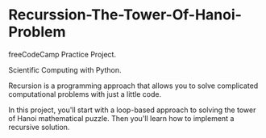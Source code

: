 # Recurssion-The-Tower-Of-Hanoi-Problem

freeCodeCamp Practice Project.


Scientific Computing with Python.


Recursion is a programming approach that allows you to solve complicated computational problems with just a little code.

In this project, you'll start with a loop-based approach to solving the tower of Hanoi mathematical puzzle. Then you'll learn how to implement a recursive solution.
